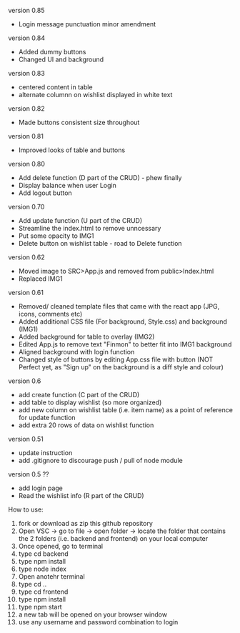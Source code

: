 version 0.85
- Login message punctuation minor amendment

version 0.84
- Added dummy buttons
- Changed UI and background

version 0.83
- centered content in table
- alternate columnn on wishlist displayed in white text

version 0.82
- Made buttons consistent size throughout

version 0.81
- Improved looks of table and buttons

version 0.80
- Add delete function (D part of the CRUD) - phew finally
- Display balance when user Login
- Add logout button

version 0.70
- Add update function (U part of the CRUD)
- Streamline the index.html to remove unncessary 
- Put some opacity to IMG1
- Delete button on wishlist table - road to Delete function

version 0.62
- Moved image to SRC>App.js and removed from public>Index.html
- Replaced IMG1

version 0.61
- Removed/ cleaned template files that came with the react app (JPG, icons, comments etc)
- Added additional CSS file (For background, Style.css) and background (IMG1)
- Added background for table to overlay (IMG2)
- Edited App.js to remove text "Finmon" to better fit into IMG1 background
- Aligned background with login function
- Changed style of buttons by editing App.css file with button (NOT Perfect yet, as "Sign up" on the background is a diff style and colour)

version 0.6
- add create function (C part of the CRUD)
- add table to display wishlist (so more organized)
- add new column on wishlist table (i.e. item name) as a point of reference for update function
- add extra 20 rows of data on wishlist function

version 0.51
- update instruction 
- add .gitignore to discourage push / pull of node module

version 0.5 ??
- add login page
- Read the wishlist info (R part of the CRUD)



How to use:
1. fork or download as zip this github repository
2. Open VSC -> go to file -> open folder -> locate the folder that contains the 2 folders (i.e. backend and frontend) on your local computer 
3. Once opened, go to terminal 
4. type cd backend
5. type npm install
6. type node index
7. Open anotehr terminal
8. type cd ..
9. type cd frontend
10. type npm install
11. type npm start
12. a new tab will be opened on your browser window
13. use any username and password combination to login
